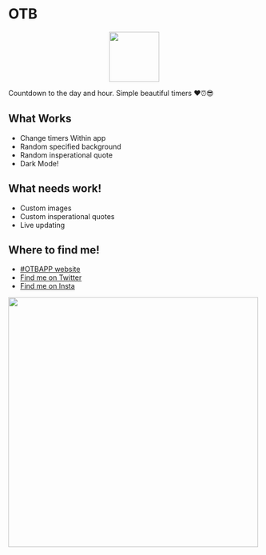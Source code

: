 # OTB
<p align="center">
  <img src="https://otb.joeis.us/app-icon.png" width="100" >

Countdown to the day and hour.
Simple beautiful timers ♥️⏰😎
## What Works

* Change timers Within app
* Random specified background
* Random insperational quote
* Dark Mode! 

## What needs work!
* Custom images
* Custom insperational quotes
* Live updating


## Where to find me!
 * [#OTBAPP website](otb.joeis.us)
 * [Find me on Twitter](twitter.com/64bitjoe)
 * [Find me on Insta](Instagram.com/64bitjoe)
</p>
  <img src="https://otb.joeis.us/appFullshot_Dark_Light_Small.png" width ="500" height ="500">
